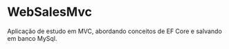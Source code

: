 # WebSalesMvc

Aplicação de estudo em MVC, abordando conceitos de EF Core e salvando em banco MySql.
